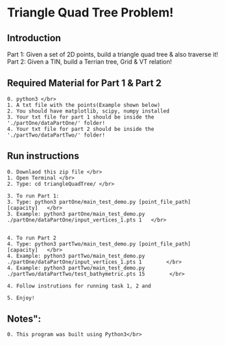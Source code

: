 # Triangle Quad Tree Problem!

  <h2> Introduction </h2>

  Part 1: Given a set of 2D points, build a triangle quad tree & also traverse it! </br>
  Part 2: Given a TIN, build a Terrian tree, Grid & VT relation! </br>

  <h2> Required Material for Part 1 & Part 2</h2>

    0. python3 </br>
    1. A txt file with the points(Example shown below)
    2. You should have matplotlib, scipy, numpy installed
    3. Your txt file for part 1 should be inside the './partOne/dataPartOne/' folder!
    4. Your txt file for part 2 should be inside the './partTwo/dataPartTwo/' folder!

  <h2>Run instructions </h2>

    0. Downlaod this zip file </br> 
    1. Open Terminal </br>
    2. Type: cd triangleQuadTree/ </br>
    
    3. To run Part 1:
    3. Type: python3 partOne/main_test_demo.py [point_file_path] [capacity]   </br>
    3. Example: python3 partOne/main_test_demo.py ./partOne/dataPartOne/input_vertices_1.pts 1   </br>


    4. To run Part 2
    4. Type: python3 partTwo/main_test_demo.py [point_file_path] [capacity]   </br>
    4. Example: python3 partTwo/main_test_demo.py ./partOne/dataPartOne/input_vertices_1.pts 1        </br>
    4. Example: python3 partTwo/main_test_demo.py ./partTwo/dataPartTwo/test_bathymetric.pts 15        </br>

    4. Follow instrutions for running task 1, 2 and 

    5. Enjoy!

  <h2>Notes": </h2>
  
    0. This program was built using Python3</br>



